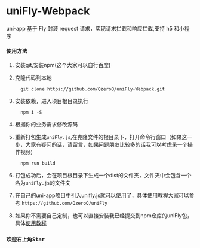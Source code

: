 # uniFly-Webpack

uni-app 基于 Fly 封装 request 请求，实现请求拦截和响应拦截,支持 h5 和小程序

#### 使用方法

1. 安装git,安装npm(这个大家可以自行百度)

2. 克隆代码到本地
   ```git
     git clone https://github.com/QzeroQ/uniFly-Webpack.git
   ```
3. 安装依赖，进入项目根目录执行
   ```git
     npm i -S
   ```
4. 根据你的业务需求修改源码

5. 重新打包生成`uniFly.js`,在克隆文件的根目录下，打开命令行窗口（如果这一步，大家有疑问的话，请留言，如果问题朋友比较多的话我可以考虑录一个操作视频)
   ```git
     npm run build
   ```
6. 打包成功后，会在项目根目录下生成一个dist的文件夹，文件夹中会包含一个名为`uniFly.js`的文件文
7. 在自己的uni-app项目中引入unifly.js就可以使用了，具体使用教程大家可以参考
`https://github.com/QzeroQ/uniFly`
8. 如果你不需要自己定制，也可以直接安装我已经提交到npm仓库的uniFly包，具体[使用教程](https://www.jianshu.com/p/2729ac395cf5)

### `欢迎右上角Star`

    

